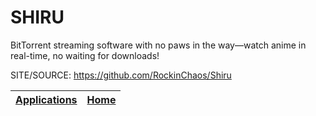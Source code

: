 # SHIRU

 BitTorrent streaming software with no paws in the way—watch anime in real-time, no waiting for downloads!

 SITE/SOURCE: https://github.com/RockinChaos/Shiru

 | [Applications](https://portable-linux-apps.github.io/apps.html) | [Home](https://portable-linux-apps.github.io)
 | --- | --- |
